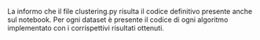La informo che il file clustering.py risulta il codice definitivo presente anche sul notebook. 
Per ogni dataset è presente il codice di ogni algoritmo implementato con i corrispettivi risultati ottenuti.
